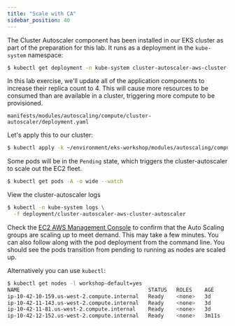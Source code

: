 ```yaml
---
title: "Scale with CA"
sidebar_position: 40
---
```


The Cluster Autoscaler component has been installed in our EKS cluster as part of the preparation for this lab. It runs as a deployment in the `kube-system` namespace:

```bash
$ kubectl get deployment -n kube-system cluster-autoscaler-aws-cluster-autoscaler
```

In this lab exercise, we'll update all of the application components to increase their replica count to 4. This will cause more resources to be consumed than are available in a cluster, triggering more compute to be provisioned.

```file
manifests/modules/autoscaling/compute/cluster-autoscaler/deployment.yaml
```

Let's apply this to our cluster:

```bash hook=ca-pod-scaleout timeout=180
$ kubectl apply -k ~/environment/eks-workshop/modules/autoscaling/compute/cluster-autoscaler
```

Some pods will be in the `Pending` state, which triggers the cluster-autoscaler to scale out the EC2 fleet.

```bash test=false
$ kubectl get pods -A -o wide --watch
```

View the cluster-autoscaler logs

```bash test=false
$ kubectl -n kube-system logs \
  -f deployment/cluster-autoscaler-aws-cluster-autoscaler
```

Check the [EC2 AWS Management Console](https://console.aws.amazon.com/ec2/home?#Instances:sort=instanceId) to confirm that the Auto Scaling groups are scaling up to meet demand. This may take a few minutes. You can also follow along with the pod deployment from the command line. You should see the pods transition from pending to running as nodes are scaled up.

Alternatively you can use `kubectl`:

```bash
$ kubectl get nodes -l workshop-default=yes
NAME                                         STATUS   ROLES    AGE     VERSION
ip-10-42-10-159.us-west-2.compute.internal   Ready    <none>   3d      vVAR::KUBERNETES_NODE_VERSION
ip-10-42-11-143.us-west-2.compute.internal   Ready    <none>   3d      vVAR::KUBERNETES_NODE_VERSION
ip-10-42-11-81.us-west-2.compute.internal    Ready    <none>   3d      vVAR::KUBERNETES_NODE_VERSION
ip-10-42-12-152.us-west-2.compute.internal   Ready    <none>   3m11s   vVAR::KUBERNETES_NODE_VERSION
```
